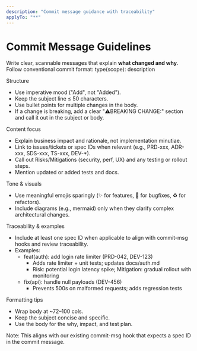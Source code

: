 ```yaml
---
description: "Commit message guidance with traceability"
applyTo: "**"
---
```


# Commit Message Guidelines

Write clear, scannable messages that explain **what changed and why**. Follow conventional commit format: type(scope): description

Structure
- Use imperative mood ("Add", not "Added").
- Keep the subject line ≤ 50 characters.
- Use bullet points for multiple changes in the body.
- If a change is breaking, add a clear "⚠️BREAKING CHANGE:" section and call it out in the subject or body.

Content focus
- Explain business impact and rationale, not implementation minutiae.
- Link to issues/tickets or spec IDs when relevant (e.g., PRD-xxx, ADR-xxx, SDS-xxx, TS-xxx, DEV-*).
- Call out Risks/Mitigations (security, perf, UX) and any testing or rollout steps.
- Mention updated or added tests and docs.

Tone & visuals
- Use meaningful emojis sparingly (✨ for features, 🐛 for bugfixes, ♻️ for refactors).
- Include diagrams (e.g., mermaid) only when they clarify complex architectural changes.

Traceability & examples
- Include at least one spec ID when applicable to align with commit-msg hooks and review traceability.
- Examples:
  - feat(auth): add login rate limiter (PRD-042, DEV-123)
    - Adds rate limiter + unit tests; updates docs/auth.md
    - Risk: potential login latency spike; Mitigation: gradual rollout with monitoring
  - fix(api): handle null payloads (DEV-456)
    - Prevents 500s on malformed requests; adds regression tests

Formatting tips
- Wrap body at ~72–100 cols.
- Keep the subject concise and specific.
- Use the body for the why, impact, and test plan.

Note: This aligns with our existing commit-msg hook that expects a spec ID in the commit message.
